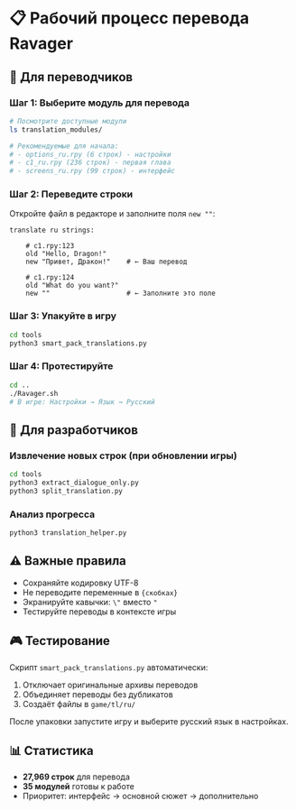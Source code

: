 # 📋 Рабочий процесс перевода Ravager

## 🎯 Для переводчиков

### Шаг 1: Выберите модуль для перевода
```bash
# Посмотрите доступные модули
ls translation_modules/

# Рекомендуемые для начала:
# - options_ru.rpy (6 строк) - настройки
# - c1_ru.rpy (236 строк) - первая глава  
# - screens_ru.rpy (99 строк) - интерфейс
```

### Шаг 2: Переведите строки
Откройте файл в редакторе и заполните поля `new ""`:

```renpy
translate ru strings:

    # c1.rpy:123
    old "Hello, Dragon!"
    new "Привет, Дракон!"    # ← Ваш перевод

    # c1.rpy:124  
    old "What do you want?"
    new ""                   # ← Заполните это поле
```

### Шаг 3: Упакуйте в игру
```bash
cd tools
python3 smart_pack_translations.py
```

### Шаг 4: Протестируйте
```bash
cd ..
./Ravager.sh
# В игре: Настройки → Язык → Русский
```

## 🔧 Для разработчиков

### Извлечение новых строк (при обновлении игры)
```bash
cd tools
python3 extract_dialogue_only.py
python3 split_translation.py
```

### Анализ прогресса
```bash
python3 translation_helper.py
```

## ⚠️ Важные правила

- Сохраняйте кодировку UTF-8
- Не переводите переменные в `{скобках}`
- Экранируйте кавычки: `\"` вместо `"`
- Тестируйте переводы в контексте игры

## 🎮 Тестирование

Скрипт `smart_pack_translations.py` автоматически:
1. Отключает оригинальные архивы переводов
2. Объединяет переводы без дубликатов  
3. Создаёт файлы в `game/tl/ru/`

После упаковки запустите игру и выберите русский язык в настройках.

## 📊 Статистика

- **27,969 строк** для перевода
- **35 модулей** готовы к работе
- Приоритет: интерфейс → основной сюжет → дополнительно
